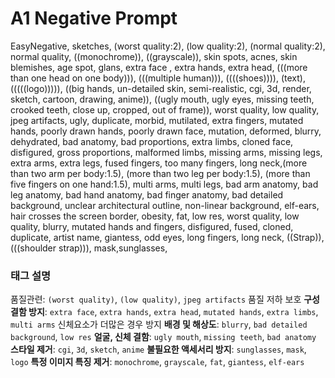 
# A1 Negative Prompt
EasyNegative, sketches, (worst quality:2), (low quality:2), (normal quality:2), normal quality, ((monochrome)), ((grayscale)), skin spots, acnes, skin blemishes, age spot, glans, extra face , extra hands, extra head, (((more than one head on one body))), (((multiple human))), ((((shoes)))), (text), (((((logo))))), ((big hands, un-detailed skin, semi-realistic, cgi, 3d, render, sketch, cartoon, drawing, anime)), ((ugly mouth, ugly eyes, missing teeth, crooked teeth, close up, cropped, out of frame)), worst quality, low quality, jpeg artifacts, ugly, duplicate, morbid, mutilated, extra fingers, mutated hands, poorly drawn hands, poorly drawn face, mutation, deformed, blurry, dehydrated, bad anatomy, bad proportions, extra limbs, cloned face, disfigured, gross proportions, malformed limbs, missing arms, missing legs, extra arms, extra legs, fused fingers, too many fingers, long neck,(more than two arm per body:1.5), (more than two leg per body:1.5), (more than five fingers on one hand:1.5), multi arms, multi legs, bad arm anatomy, bad leg anatomy, bad hand anatomy, bad finger anatomy, bad detailed background, unclear architectural outline, non-linear background, elf-ears, hair crosses the screen border, obesity, fat, low res, worst quality, low quality, blurry, mutated hands and fingers, disfigured, fused, cloned, duplicate, artist name, giantess, odd eyes, long fingers, long neck, ((Strap)), (((shoulder strap))), mask,sunglasses,

### 태그 설명
품질관련: `(worst quality)`, `(low quality)`, `jpeg artifacts` 품질 저하 보호
**구성 결함 방지**: `extra face`, `extra hands`, `extra head`, `mutated hands`, `extra limbs`, `multi arms` 신체요소가 더많은 경우 방지
**배경 및 해상도**: `blurry`, `bad detailed background`, `low res`
**얼굴, 신체 결함**: `ugly mouth`, `missing teeth`, `bad anatomy`
**스타일 제거**: `cgi`, `3d`, `sketch`, `anime`
**불필요한 액세서리 방지**: `sunglasses`, `mask`, `logo`
**특정 이미지 특징 제거**: `monochrome`, `grayscale`, `fat`, `giantess`, `elf-ears`